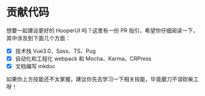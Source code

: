 # 贡献代码

想要一起建设更好的 HooperUI 吗？这里有一份 PR 指引，希望你仔细阅读一下，其中涉及到下面几个方面：

* [x] 技术栈 Vue3.0、Sass、TS、Pug
* [x] 自动化和工程化 webpack 和 Mocha、Karma、CRPress
* [x] 文档编写 mkdoc

如果你上方技能还不太掌握，建议你先去学习一下相关技能，毕竟磨刀不误砍柴工呀！
